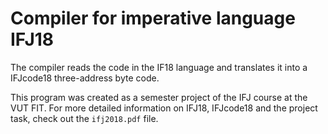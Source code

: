 # Compiler for imperative language IFJ18

The compiler reads the code in the IF18 language and translates it into a IFJcode18 three-address byte code.

This program was created as a semester project of the IFJ course at the VUT FIT. For more detailed information on IFJ18, IFJcode18 and the project task, check out the `ifj2018.pdf` file.
